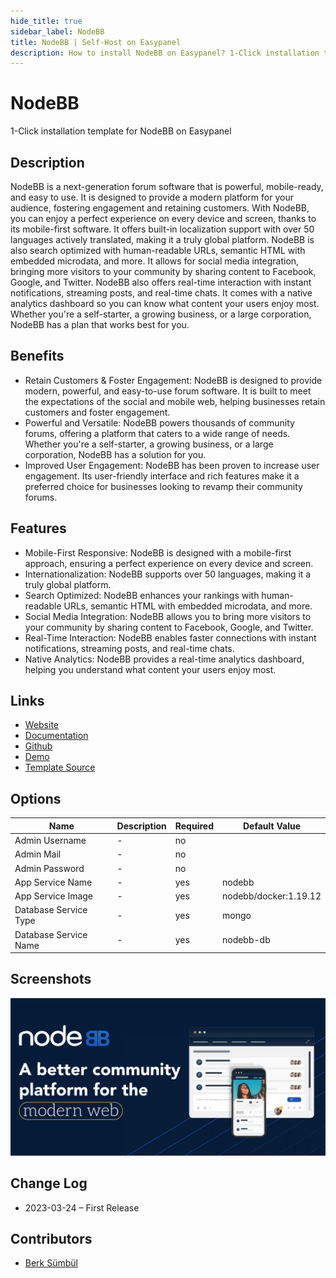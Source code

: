 ```yaml
---
hide_title: true
sidebar_label: NodeBB
title: NodeBB | Self-Host on Easypanel
description: How to install NodeBB on Easypanel? 1-Click installation template for NodeBB on Easypanel
---
```


<!-- generated -->

# NodeBB

1-Click installation template for NodeBB on Easypanel

## Description

NodeBB is a next-generation forum software that is powerful, mobile-ready, and easy to use. It is designed to provide a modern platform for your audience, fostering engagement and retaining customers. With NodeBB, you can enjoy a perfect experience on every device and screen, thanks to its mobile-first software. It offers built-in localization support with over 50 languages actively translated, making it a truly global platform. NodeBB is also search optimized with human-readable URLs, semantic HTML with embedded microdata, and more. It allows for social media integration, bringing more visitors to your community by sharing content to Facebook, Google, and Twitter. NodeBB also offers real-time interaction with instant notifications, streaming posts, and real-time chats. It comes with a native analytics dashboard so you can know what content your users enjoy most. Whether you&#39;re a self-starter, a growing business, or a large corporation, NodeBB has a plan that works best for you.

## Benefits

- Retain Customers & Foster Engagement: NodeBB is designed to provide modern, powerful, and easy-to-use forum software. It is built to meet the expectations of the social and mobile web, helping businesses retain customers and foster engagement.
- Powerful and Versatile: NodeBB powers thousands of community forums, offering a platform that caters to a wide range of needs. Whether you're a self-starter, a growing business, or a large corporation, NodeBB has a solution for you.
- Improved User Engagement: NodeBB has been proven to increase user engagement. Its user-friendly interface and rich features make it a preferred choice for businesses looking to revamp their community forums.

## Features

- Mobile-First Responsive: NodeBB is designed with a mobile-first approach, ensuring a perfect experience on every device and screen.
- Internationalization: NodeBB supports over 50 languages, making it a truly global platform.
- Search Optimized: NodeBB enhances your rankings with human-readable URLs, semantic HTML with embedded microdata, and more.
- Social Media Integration: NodeBB allows you to bring more visitors to your community by sharing content to Facebook, Google, and Twitter.
- Real-Time Interaction: NodeBB enables faster connections with instant notifications, streaming posts, and real-time chats.
- Native Analytics: NodeBB provides a real-time analytics dashboard, helping you understand what content your users enjoy most.

## Links

- [Website](https://nodebb.org/)
- [Documentation](https://docs.nodebb.org/)
- [Github](https://github.com/NodeBB/NodeBB)
- [Demo](https://try.nodebb.org/)
- [Template Source](https://github.com/easypanel-io/templates/tree/main/templates/nodebb)

## Options

Name | Description | Required | Default Value
-|-|-|-
Admin Username | - | no | 
Admin Mail | - | no | 
Admin Password | - | no | 
App Service Name | - | yes | nodebb
App Service Image | - | yes | nodebb/docker:1.19.12
Database Service Type | - | yes | mongo
Database Service Name | - | yes | nodebb-db

## Screenshots

![NodeBB Screenshot](./assets/screenshot.png)

## Change Log

- 2023-03-24 – First Release

## Contributors

- [Berk Sümbül](https://berksmbl.com)
